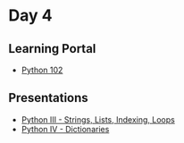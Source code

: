# Day 4

## Learning Portal

* [Python 102](https://learn.digitalcrafts.com/immersive/lessons/solving-problems-using-code/sequences/#learning-objectives)

## Presentations

* [Python III -  Strings, Lists, Indexing, Loops](https://docs.google.com/presentation/d/1nWHdjO6TEbEkD6XHZyXAHBNwhTkRGmYT_X2gPq7uJ5E/edit?usp=sharing)
* [Python IV - Dictionaries](https://docs.google.com/presentation/d/1toc3JSYRC8YNYiYfQSXLWyhzJw_TePiUunYXzceiF54/)

